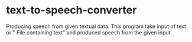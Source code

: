 # text-to-speech-converter
Producing speech from given textual data.
This program take input of text or " File containing text" and produced speech from the given input.
